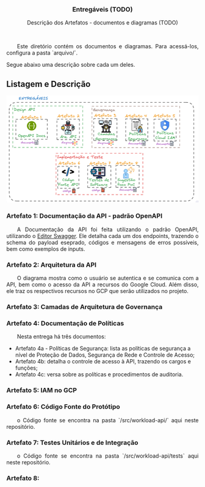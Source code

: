 <a name="readme-top"></a>

<!-- PROJECT LOGO -->
<br />
<div align="center">

  <h3 align="center">Entregáveis (TODO) </h3>

  <p align="center">
    Descrição dos Artefatos - documentos e diagramas (TODO)
  </p>
</div>

<br>
<p align="justify">
&ensp;&ensp;&ensp;&ensp;Este diretório contém os documentos e diagramas. Para acessá-los, configura a pasta `arquivo/`. <br>

Segue abaixo uma descrição sobre cada um deles.
</p>

## Listagem e Descrição

<p align="center">
  <img src="../imgs/entregaveis.png" >
</p>


### Artefato 1: Documentação da API - padrão OpenAPI
<p align="justify">
&ensp;&ensp;&ensp;&ensp;A Documentação da API foi feita utilizando o padrão OpenAPI, utilizando o <a href="https://editor.swagger.io/"> Editor Swagger</a>. Ele detalha cada um dos endpoints, trazendo o schema do payload eseprado, códigos e mensagens de erros possíveis, bem como exemplos de inputs.
</p>

### Artefato 2: Arquitetura da API

<p align="justify">
&ensp;&ensp;&ensp;&ensp;O diagrama mostra como o usuário se autentica e se comunica com a API, bem como o acesso da API a recursos do Google Cloud. Além disso, ele traz os respectivos recursos no GCP que serão utilizados no projeto.
</p>

### Artefato 3: Camadas de Arquitetura de Governança


### Artefato 4: Documentação de Políticas

<p align="justify">
&ensp;&ensp;&ensp;&ensp;Nesta entrega há três documentos:
</p>

- Artefato 4a - Políticas de Segurança: lista as políticas de segurança a nível de Proteção de Dados, Segurança de Rede e Controle de Acesso;
- Artefato 4b: detalha o controle de acesso à API, trazendo os cargos e funções;
- Artefato 4c: versa sobre as políticas e procedimentos de auditoria.

### Artefato 5: IAM no GCP

### Artefato 6: Código Fonte do Protótipo
<p align="justify">
&ensp;&ensp;&ensp;&ensp;o Código fonte se encontra na pasta `/src/workload-api/` aqui neste repositório.
</p>

### Artefato 7: Testes Unitários e de Integração
<p align="justify">
&ensp;&ensp;&ensp;&ensp;o Código fonte se encontra na pasta `/src/workload-api/tests` aqui neste repositório.
</p>

### Artefato 8: 